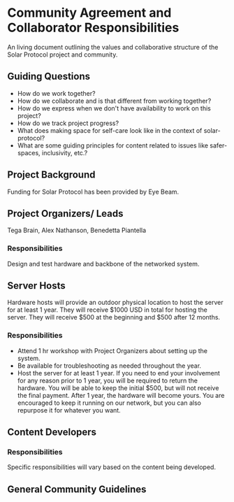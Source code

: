 # Community Agreement and Collaborator Responsibilities

An living document outlining the values and collaborative structure of the Solar Protocol project and community.

## Guiding Questions

* How do we work together?
* How do we collaborate and is that different from working together?
* How do we express when we don't have availability to work on this project?
* How do we track project progress?
* What does making space for self-care look like in the context of solar-protocol?
* What are some guiding principles for content related to issues like safer-spaces, inclusivity, etc.?

## Project Background

Funding for Solar Protocol has been provided by Eye Beam.

## Project Organizers/ Leads

Tega Brain, Alex Nathanson, Benedetta Piantella

### Responsibilities

Design and test hardware and backbone of the networked system.

## Server Hosts

Hardware hosts will provide an outdoor physical location to host the server for at least 1 year. They will receive $1000 USD in total for hosting the server. They will receive $500 at the beginning and $500 after 12 months.

### Responsibilities

* Attend 1 hr workshop with Project Organizers about setting up the system.
* Be available for troubleshooting as needed throughout the year.
* Host the server for at least 1 year. If you need to end your involvement for any reason prior to 1 year, you will be required to return the hardware. You will be able to keep the initial $500, but will not receive the final payment. After 1 year, the hardware will become yours. You are encouraged to keep it running on our network, but you can also repurpose it for whatever you want.

## Content Developers

### Responsibilities

Specific responsibilities will vary based on the content being developed.

## General Community Guidelines
